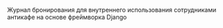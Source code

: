 Журнал бронирования для внутреннего использования сотрудниками антикафе на основе фреймворка Django 
